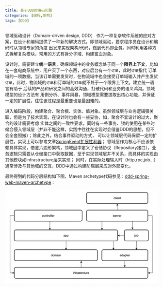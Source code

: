 ```yaml
---
title: 基于DDD的编码实践
categories: [编程,架构]
tags: [DDD]
---
```


领域驱动设计（Domain-driven design, DDD） 作为一种复杂软件系统的应对方案，在设计和编码提供了一种新的解决方式，即领域驱动，要求程序员在设计和编码时从领域专家的角度
出发来实现架构/代码，做到代码即业务。同时利用各种方式拆解复杂模块，常用的方式有拆分子域、构建富血对象。

设计时，需要建立**统一语言**，确保领域中的业务概念处于同一个**限界上下文**，比如在一套电商系统中，用户买了一个东西，对应后台有一个`订单`，此时`订单`指代
订单域的一项数据，当该订单需要发货时，在物流域中也会接受订单域输入并产生发货`订单`，此时，物流域的`订单`和订单域的`订单`就不处于一个限界上下文。建立统一语言有助于
后续的产品和研发之间的高效沟通，打破代码和业务的语义鸿沟。领域模型的设计方法有 用例分析、事件风暴，领域模型需要提取出核心功能，并保证一定的扩展性，往往该过程是最重要也是最困难的。

进入编码阶段，构建聚合、聚合根、实体、值对象。虽然领域层与业务逻辑强关联，但是为了技术实现，在设计时也会有一些妥协，如，聚合不宜设计的过大，聚合的设计需要考虑
实体之间的一致性要求，同时有一些事务、锁的使用在某些时候会侵入领域层（并非不能这样，实践中往往在实现时会借鉴DDD的思想，但不会全套照搬）；除此之外，结合事件驱动的方式，
可以让领域层代码保留一定的扩展性，实现上可以参考文章[SpringEvent扩展性利器](https://bty834.github.io/posts/SpringEvent%E6%89%A9%E5%B1%95%E6%80%A7%E5%88%A9%E5%99%A8/)；
领域层作为核心不应该依赖具体实现，借鉴六边形架构，领域层中定义了仓储协议（Repository接口），业务逻辑只需要从仓储接口中获取数据，至于实现领域层并不关系，而具体的实现由其他模块如infrastructure层来实现；
同时，在实际处理输入时（http,rpc,job...）通常涉及与其他域的交互，DDD中通过构建防腐层来应对外部变化。

最终得到的代码分层结构如下图，Maven archetype代码参见：[ddd-spring-web-maven-archetype](https://github.com/bty834/ddd-spring-web-maven-archetype)：

![](/assets/2024/06/17/layers.png)







